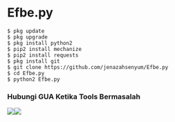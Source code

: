 # Efbe.py
```
$ pkg update 
$ pkg upgrade 
$ pkg install python2
$ pip2 install mechanize 
$ pip2 install requests 
$ pkg install git
$ git clone https://github.com/jenazahsenyum/Efbe.py
$ cd Efbe.py 
$ python2 Efbe.py
```

### Hubungi GUA Ketika Tools Bermasalah
[![](https://img.shields.io/badge/Facebook-blue?logo=Facebook&logoColor=blue&labelColor=white)](https://www.facebook.com/akang.jenazah)[![](https://img.shields.io/badge/Whatsapp-CHAT-blue?logo=Whatsapp&logoColor=purple&labelColor=orange)](https://wa.me/15716004419?text=Asalamualaikum+bang+ganteng)
